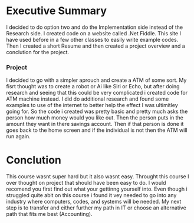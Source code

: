 # Executive Summary
I decided to do option two and do the Implementation side instead of the Research side. I created code on a website called .Net Fiddle. This site I have used before in a few other classes to easily write example codes. Then I created a short Resume and then created a project overview and a conclution for the project.

### Project
I decided to go with a simpler aprouch and create a ATM of some sort. My fisrt thought was to create a robot or Ai like Siri or Echo, but after doing research and seeing that this could be very complicated i created code for ATM machine instead. I did do additional research and found some examples to use of the internet to better help the effect I was ultimitley going for. So the code i created was pretty basic and pretty much asks the person how much money would you like out. Then the person puts in  the amount they want in there savings account. Then if that person is done it goes back to the home screen and if the individual is not then the ATM will run again.

# Conclution
This course wasnt super hard but it also wasnt easy. Throught this course I over thought on project that should have been easy to do. I would recomend you first find out what your gettinng yourself into. Even though i struggled quite abit on this course i found it vey needed to go into any industry where computers, codes, and systems will be needed. My next step is to transfer and either further my path in IT or choose an alternative path that fits me best (Accounting).
